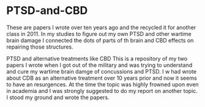 # PTSD-and-CBD


These are papers I wrote over ten years ago and the recycled it for another class in 2011. In my studies to figure out my own PTSD and other wartime brain damage I connected the dots of parts of th brain and CBD effects on repairing those structures. 

PTSD and alternative treatments like CBD This is a repository of my two papers I wrote when I got out of the military and was trying to understand and cure my wartime brain damge of concussions and PTSD. I w had wrote about CDB as an alternative treatment over 10 years prior and now it seems to have an resurgences. At the time the topic was highly frowned upon even in academia and I was strongly suggested to do my report on another topic. I stood my ground and wrote the papers.
